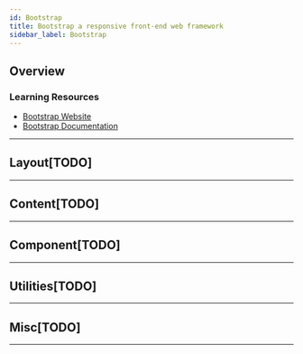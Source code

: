 ```yaml
---
id: Bootstrap
title: Bootstrap a responsive front-end web framework
sidebar_label: Bootstrap
---
```


## Overview

### Learning Resources

- [Bootstrap Website](https://getbootstrap.com/)
- [Bootstrap Documentation](https://getbootstrap.com/docs/4.3/getting-started/introduction/)

---

## Layout[TODO]

---

## Content[TODO]

---

## Component[TODO]

---

## Utilities[TODO]

---

## Misc[TODO]

---
